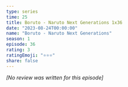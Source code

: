 ```yaml
---
type: series
time: 25
title: Boruto - Naruto Next Generations 1x36
date: "2023-08-24T00:00:00"
name: "Boruto - Naruto Next Generations"
season: 1
episode: 36
rating: 3
ratingEmoji: "⭐️⭐️⭐️"
share: false
---
```


_[No review was written for this episode]_